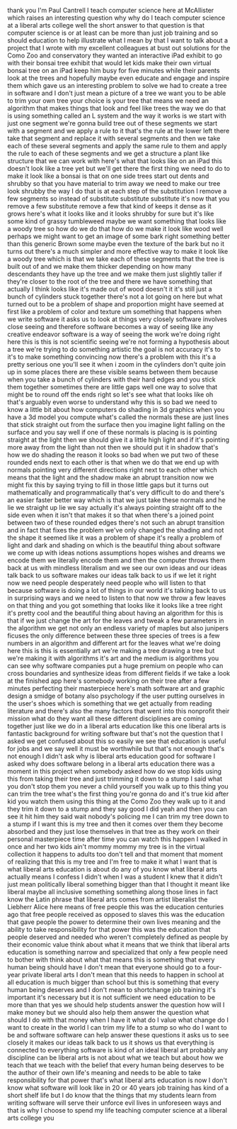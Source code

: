 
thank you
I&#39;m Paul Cantrell I teach computer
science here at McAllister which raises
an interesting question why why do I
teach computer science at a liberal arts
college well the short answer to that
question is that computer science is or
at least can be more than just job
training and so should education to help
illustrate what I mean by that I want to
talk about a project that I wrote with
my excellent colleagues at bust out
solutions for the Como Zoo and
conservatory they wanted an interactive
iPad exhibit to go with their bonsai
tree exhibit that would let kids make
their own virtual bonsai tree on an iPad
keep him busy for five minutes while
their parents look at the trees and
hopefully maybe even educate and engage
and inspire them which gave us an
interesting problem to solve we had to
create a tree in software and I don&#39;t
just mean a picture of a tree we want
you to be able to trim your own tree
your choice is your tree that means we
need an algorithm that makes things that
look and feel like trees the way we do
that is using something called an L
system and the way it works is we start
with just one segment we&#39;re gonna build
tree out of these segments we start with
a segment and we apply a rule to it
that&#39;s the rule at the lower left there
take that segment and replace it with
several segments and then we take each
of these several segments and apply the
same rule to them and apply the rule to
each of these segments and we get a
structure a plant like structure that we
can work with here&#39;s what that looks
like on an iPad this doesn&#39;t look like a
tree yet but we&#39;ll get there the first
thing we need to do to make it look like
a bonsai is that on one side trees start
out dents and shrubby so that you have
material to trim away we need to make
our tree look shrubby the way I do that
is at each step of the substitution I
remove a few segments so instead of
substitute substitute substitute it&#39;s
now
that you remove a few substitute remove
a few that kind of keeps it dense as it
grows here&#39;s what it looks like and it
looks shrubby for sure but it&#39;s like
some kind of grassy tumbleweed maybe we
want something that looks like a woody
tree so how do we do that how do we make
it look like wood well perhaps we might
want to get an image of some bark right
something better than this generic Brown
some maybe even the texture of the bark
but no it turns out there&#39;s a much
simpler and more effective way to make
it look like a woody tree which is that
we take each of these segments that the
tree is built out of and we make them
thicker depending on how many
descendants they have up the tree and we
make them just slightly taller if
they&#39;re closer to the root of the tree
and there we have something that
actually I think looks like it&#39;s made
out of wood doesn&#39;t it it&#39;s still just a
bunch of cylinders stuck together
there&#39;s not a lot going on here but what
turned out to be a problem of shape and
proportion might have seemed at first
like a problem of color and texture um
something that happens when we write
software it asks us to look at things
very closely software involves close
seeing and therefore software becomes a
way of seeing like any creative endeavor
software is a way of seeing the work
we&#39;re doing right here this is this is
not scientific seeing we&#39;re not forming
a hypothesis about a tree we&#39;re trying
to do something artistic the goal is not
accuracy it&#39;s to it&#39;s to make something
convincing now there&#39;s a problem with
this it&#39;s a pretty serious one you&#39;ll
see it when i zoom in the cylinders
don&#39;t quite join up in some places there
are these visible seams between them
because when you take a bunch of
cylinders with their hard edges and you
stick them together sometimes there are
little gaps well one way to solve that
might be to round off the ends right so
let&#39;s see what that looks like
oh that&#39;s arguably even worse
to understand why this is so bad we need
to know a little bit about how computers
do shading in 3d graphics when you have
a 3d model you compute what&#39;s called the
normals these are just lines that stick
straight out from the surface then you
imagine light falling on the surface and
you say well if one of these normals is
placing is is pointing straight at the
light then we should give it a little
high light and if it&#39;s pointing more
away from the light than not then we
should put it in shadow that&#39;s how we do
shading the reason it looks so bad when
we put two of these rounded ends next to
each other is that when we do that we
end up with normals pointing very
different directions right next to each
other which means that the light and the
shadow make an abrupt transition now we
might fix this by saying trying to fill
in those little gaps but it turns out
mathematically and programmatically
that&#39;s very difficult to do and there&#39;s
an easier faster better way which is
that we just take these normals and he
lie we straight up lie we say actually
it&#39;s always pointing straight off to the
side even when it isn&#39;t that makes it so
that when there&#39;s a joined point between
two of these rounded edges there&#39;s not
such an abrupt transition and in fact
that fixes the problem we&#39;ve only
changed the shading and not the shape it
seemed like it was a problem of shape
it&#39;s really a problem of light and dark
and shading on which is the beautiful
thing about software we come up with
ideas notions assumptions hopes wishes
and dreams we encode them we literally
encode them and then the computer throws
them back at us with mindless literalism
and we see our own ideas and our ideas
talk back to us software makes our ideas
talk back to us if we let it right now
we need people desperately need people
who will listen to that because software
is doing a lot of things in our world
it&#39;s talking back to us in surprising
ways and we need to listen to that now
we throw a few leaves on that thing and
you got something that looks like it
looks like a tree right it&#39;s pretty cool
and the beautiful thing about having an
algorithm for this is that if we just
change the art for the leaves and tweak
a few parameters in the algorithm we get
not only an endless variety of maples
but also junipers ficuses the only
difference between these three species
of trees is a few numbers in an
algorithm and different art for the
leaves what we&#39;re doing here this is
this is essentially art we&#39;re making a
tree drawing a tree but we&#39;re making it
with algorithms it&#39;s art and the medium
is algorithms you can see why software
companies put a huge premium on people
who can cross boundaries and synthesize
ideas from different fields if we take a
look at the finished app here&#39;s somebody
working on their tree after a few
minutes perfecting their masterpiece
here&#39;s math software art and graphic
design a smidge of botany also
psychology if the user putting ourselves
in the user&#39;s shoes which is something
that we get actually from reading
literature and there&#39;s also the many
factors that went into this nonprofit
their mission what do they want all
these different disciplines are coming
together just like we do in a liberal
arts education like this one liberal
arts is fantastic background for writing
software but that&#39;s not the question
that I asked we get confused about this
so easily we see that education is
useful for jobs and we say well it must
be worthwhile but that&#39;s not enough
that&#39;s not enough I didn&#39;t ask why is
liberal arts education good for software
I asked why does software belong in a
liberal arts education there was a
moment in this project when somebody
asked how do we stop kids using this
from taking their tree and just trimming
it down to a stump I said what you don&#39;t
stop them
you never a child yourself you walk up
to this thing you can trim the tree
what&#39;s the first thing you&#39;re gonna do
and it&#39;s true kid after kid you watch
them using this thing at the Como Zoo
they walk up to it and they trim it down
to a stump and they say good I did yeah
and then you can see it hit him they
said wait
nobody&#39;s policing me I can trim my tree
down to a stump if I want this is my
tree and then it comes over them they
become absorbed and they just lose
themselves in that tree as they work on
their personal masterpiece time after
time you can watch this happen I walked
in once and her two kids ain&#39;t mommy
mommy my tree is in the virtual
collection it happens to adults too
don&#39;t tell and that moment that moment
of realizing that this is my tree and
I&#39;m free to make it what I want that is
what liberal arts education is about do
any of you know what liberal arts
actually means
I confess I didn&#39;t when I was a student
I knew that it didn&#39;t just mean
politically liberal something bigger
than that I thought it meant like
liberal maybe all inclusive something
something along those lines in fact know
the Latin phrase that liberal arts comes
from artist liberalist the Liebherr
Alice here means of free people this was
the education centuries ago that free
people received as opposed to slaves
this was the education that gave people
the power to determine their own lives
meaning and the ability to take
responsibility for that power this was
the education that people deserved and
needed who weren&#39;t completely defined as
people by their economic value think
about what it means that we think that
liberal arts education is something
narrow and specialized that only a few
people need to bother with think about
what that means this is something that
every human being should have I don&#39;t
mean that everyone should go to a
four-year private liberal arts
I don&#39;t mean that this needs to happen
in school at all education is much
bigger than school but this is something
that every human being deserves and I
don&#39;t mean to shortchange job training
it&#39;s important it&#39;s necessary but it is
not sufficient we need education to be
more than that yes we should help
students answer the question how will I
make money but we should also help them
answer the question what should I do
with that money when I have it what do I
value what change do I want to create in
the world I can trim my life to a stump
so who do I want to be and software
software can help answer these questions
it asks us to see closely
it makes our ideas talk back to us it
shows us that everything is connected to
everything software is kind of an ideal
liberal art probably any discipline can
be liberal arts is not about what we
teach but about how we teach that we
teach with the belief that every human
being deserves to be the author of their
own life&#39;s meaning and needs to be able
to take responsibility for that power
that&#39;s what liberal arts education is
now I don&#39;t know what software will look
like in 20 or 40 years job training has
kind of a short shelf life but I do know
that the things that my students learn
from writing software will serve their
unforce evil lives in unforeseen ways
and that is why I choose to spend my
life teaching computer science at a
liberal arts college
you
